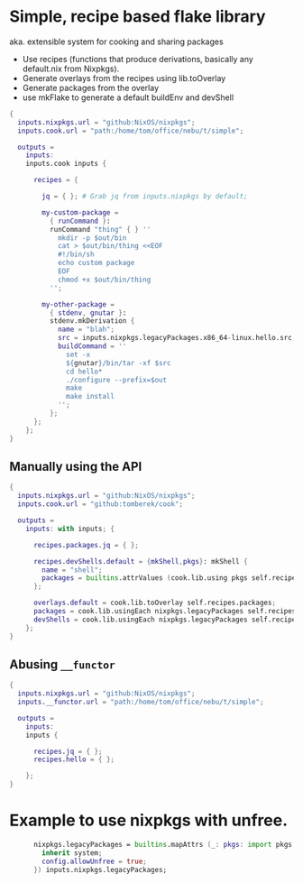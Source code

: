# Simple, recipe based flake library
aka. extensible system for cooking and sharing packages

- Use recipes (functions that produce derivations, basically any default.nix from Nixpkgs).
- Generate overlays from the recipes using lib.toOverlay
- Generate packages from the overlay
- use mkFlake to generate a default buildEnv and devShell

```nix
{
  inputs.nixpkgs.url = "github:NixOS/nixpkgs";
  inputs.cook.url = "path:/home/tom/office/nebu/t/simple";

  outputs =
    inputs:
    inputs.cook inputs {

      recipes = {

        jq = { }; # Grab jq from inputs.nixpkgs by default;

        my-custom-package =
          { runCommand }:
          runCommand "thing" { } ''
            mkdir -p $out/bin
            cat > $out/bin/thing <<EOF
            #!/bin/sh
            echo custom package
            EOF
            chmod +x $out/bin/thing
          '';

        my-other-package =
          { stdenv, gnutar }:
          stdenv.mkDerivation {
            name = "blah";
            src = inputs.nixpkgs.legacyPackages.x86_64-linux.hello.src;
            buildCommand = ''
              set -x
              ${gnutar}/bin/tar -xf $src
              cd hello*
              ./configure --prefix=$out
              make
              make install
            '';
          };
      };
    };
}
```

## Manually using the API
```nix
{
  inputs.nixpkgs.url = "github:NixOS/nixpkgs";
  inputs.cook.url = "github:tomberek/cook";

  outputs =
    inputs: with inputs; {

      recipes.packages.jq = { };

      recipes.devShells.default = {mkShell,pkgs}: mkShell {
        name = "shell";
        packages = builtins.attrValues (cook.lib.using pkgs self.recipes.packages);
      };

      overlays.default = cook.lib.toOverlay self.recipes.packages;
      packages = cook.lib.usingEach nixpkgs.legacyPackages self.recipes.packages;
      devShells = cook.lib.usingEach nixpkgs.legacyPackages self.recipes.devShells;
    };
}
```

## Abusing `__functor`
```nix
{
  inputs.nixpkgs.url = "github:NixOS/nixpkgs";
  inputs.__functor.url = "path:/home/tom/office/nebu/t/simple";

  outputs =
    inputs:
    inputs {

      recipes.jq = { };
      recipes.hello = { };

    };
}
```


# Example to use nixpkgs with unfree.
```nix
      nixpkgs.legacyPackages = builtins.mapAttrs (_: pkgs: import pkgs.path {
        inherit system;
        config.allowUnfree = true;
      }) inputs.nixpkgs.legacyPackages;
```
